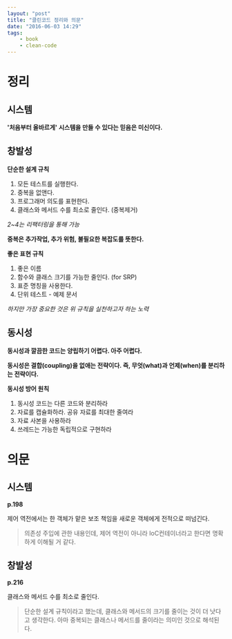 ```yaml
---
layout: "post"
title: "클린코드 정리와 의문"
date: "2016-06-03 14:29"
tags:
    - book
    - clean-code
---
```


# 정리

## 시스템

**'처음부터 올바르게' 시스템을 만들 수 있다는 믿음은 미신이다.**

## 창발성

**단순한 설계 규칙**

1. 모든 테스트를 실행한다.
2. 중복을 없앤다.
3. 프로그래머 의도를 표현한다.
4. 클래스와 메서드 수를 최소로 줄인다. (중복제거)

_2~4는 리팩터링을 통해 가능_

**중복은 추가작업, 추가 위험, 불필요한 복잡도를 뜻한다.**

**좋은 표현 규칙**

1. 좋은 이름
2. 함수와 클래스 크기를 가능한 줄인다. (for SRP)
3. 표준 명칭을 사용한다.
4. 단위 테스트 - 예제 문서

_하지만 가장 중요한 것은 위 규칙을 실천하고자 하는 노력_

## 동시성

**동시성과 깔끔한 코드는 양립하기 어렵다. 아주 어렵다.**

**동시성은 결합(coupling)을 없애는 전략이다. 즉, 무엇(what)과 언제(when)를 분리하는 전략이다.**

**동시성 방어 원칙**

1. 동시성 코드는 다른 코드와 분리하라
2. 자료를 캡슐화하라. 공유 자료를 최대한 줄여라
3. 자료 사본을 사용하라
4. 쓰레드는 가능한 독립적으로 구현하라

# 의문

## 시스템

**p.198**

제어 역전에서는 한 객체가 맡은 보조 책임을 새로운 객체에게 전적으로 떠넘긴다.

> 의존성 주입에 관한 내용인데, 제어 역전이 아니라 IoC컨테이너라고 한다면 명확하게 이해될 거 같다.

## 창발성

**p.216**

클래스와 메서드 수를 최소로 줄인다.

> 단순한 설계 규칙이라고 했는데, 클래스와 메서드의 크기를 줄이는 것이 더 낫다고 생각한다. 아마 중복되는 클래스나 메서드를 줄이라는 의미인 것으로 해석된다.
